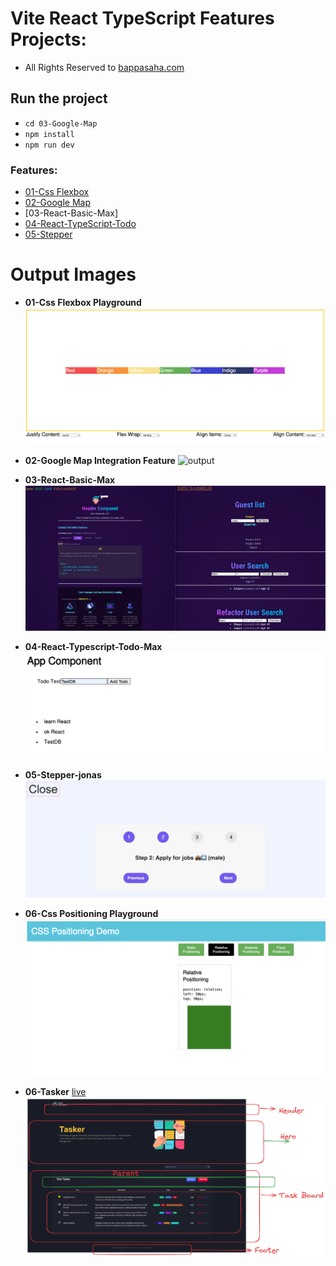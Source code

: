 # Vite React TypeScript Features Projects:
- All Rights Reserved to [bappasaha.com](https://bappasaha.vercel.app/)

## Run the project
- `cd 03-Google-Map`
- `npm install`
- `npm run dev`


### Features:

- [01-Css Flexbox]()
- [02-Google Map]()
- [03-React-Basic-Max]
- [04-React-TypeScript-Todo]()
- [05-Stepper]()




# Output Images


-    **01-Css Flexbox Playground**
![flexbox](./images/flexbox.png)

-    **02-Google Map Integration Feature**
![output](./images/map.png)

-    **03-React-Basic-Max**
![output](./images/basic.png)

-    **04-React-Typescript-Todo-Max**
![output](./images/todo.png)

-    **05-Stepper-jonas**
![output](./images/stepper.png)

-    **06-Css Positioning Playground**
![flexbox](./images/position.png)

-    **06-Tasker** [live](https://improved-tasker-phi.vercel.app/)
![flexbox](./images/tasker.png)
